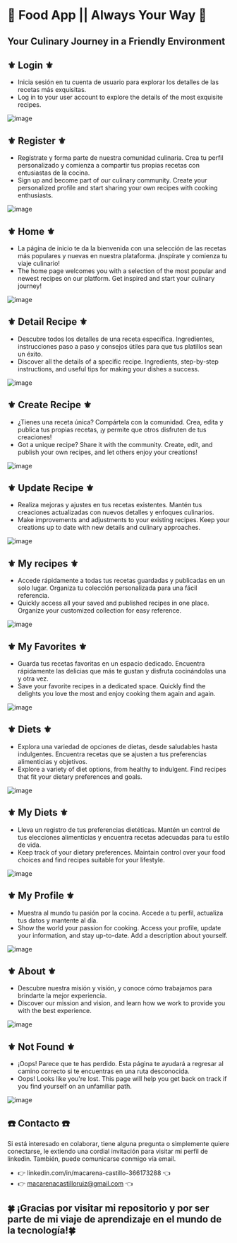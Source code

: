 # **🥗 Food App || Always Your Way 🥗**
## Your Culinary Journey in a Friendly Environment

## ⚜️ Login ⚜️

- Inicia sesión en tu cuenta de usuario para explorar los detalles de las recetas más exquisitas.
- Log in to your user account to explore the details of the most exquisite recipes.

![image](https://github.com/Age-NteK/FOOD/assets/107895191/cd20b38c-97cb-44ba-ad73-dbd4210f00ce)

## ⚜️ Register ⚜️

- Regístrate y forma parte de nuestra comunidad culinaria. Crea tu perfil personalizado y comienza a compartir tus propias recetas con entusiastas de la cocina.
- Sign up and become part of our culinary community. Create your personalized profile and start sharing your own recipes with cooking enthusiasts.

![image](https://github.com/Age-NteK/FOOD/assets/107895191/606336c0-e91e-478f-86ad-be8d7869076e)

## ⚜️ Home ⚜️

- La página de inicio te da la bienvenida con una selección de las recetas más populares y nuevas en nuestra plataforma. ¡Inspírate y comienza tu viaje culinario!
- The home page welcomes you with a selection of the most popular and newest recipes on our platform. Get inspired and start your culinary journey!

![image](https://github.com/Age-NteK/FOOD/assets/107895191/ac927628-8f10-4210-aba5-cb6693d42e43)

## ⚜️ Detail Recipe ⚜️

- Descubre todos los detalles de una receta específica. Ingredientes, instrucciones paso a paso y consejos útiles para que tus platillos sean un éxito.
- Discover all the details of a specific recipe. Ingredients, step-by-step instructions, and useful tips for making your dishes a success.

![image](https://github.com/Age-NteK/FOOD/assets/107895191/cb380ccd-c5a3-46a8-aa0b-e1d7b1d2fc6b)

## ⚜️ Create Recipe ⚜️

- ¿Tienes una receta única? Compártela con la comunidad. Crea, edita y publica tus propias recetas, ¡y permite que otros disfruten de tus creaciones!
- Got a unique recipe? Share it with the community. Create, edit, and publish your own recipes, and let others enjoy your creations!

![image](https://github.com/Age-NteK/FOOD/assets/107895191/b0670582-2281-4d0e-8040-553638beb576)

## ⚜️ Update Recipe ⚜️

- Realiza mejoras y ajustes en tus recetas existentes. Mantén tus creaciones actualizadas con nuevos detalles y enfoques culinarios.
- Make improvements and adjustments to your existing recipes. Keep your creations up to date with new details and culinary approaches.

![image](https://github.com/Age-NteK/FOOD/assets/107895191/e5fc2742-eb27-4686-bef7-9ef5cee33f31)

## ⚜️ My recipes ⚜️

- Accede rápidamente a todas tus recetas guardadas y publicadas en un solo lugar. Organiza tu colección personalizada para una fácil referencia.
- Quickly access all your saved and published recipes in one place. Organize your customized collection for easy reference.

![image](https://github.com/Age-NteK/FOOD/assets/107895191/25042227-c418-46b1-a8ac-e19739bd79d1)

## ⚜️ My Favorites ⚜️

- Guarda tus recetas favoritas en un espacio dedicado. Encuentra rápidamente las delicias que más te gustan y disfruta cocinándolas una y otra vez.
- Save your favorite recipes in a dedicated space. Quickly find the delights you love the most and enjoy cooking them again and again.

![image](https://github.com/Age-NteK/FOOD/assets/107895191/60917b8d-b1fe-4e9f-8658-35e2ce69bc10)

## ⚜️ Diets ⚜️

- Explora una variedad de opciones de dietas, desde saludables hasta indulgentes. Encuentra recetas que se ajusten a tus preferencias alimenticias y objetivos.
- Explore a variety of diet options, from healthy to indulgent. Find recipes that fit your dietary preferences and goals.

![image](https://github.com/Age-NteK/FOOD/assets/107895191/7cd84887-4f00-4f89-814f-8129c20ee2f4)

## ⚜️ My Diets ⚜️

- Lleva un registro de tus preferencias dietéticas. Mantén un control de tus elecciones alimenticias y encuentra recetas adecuadas para tu estilo de vida.
- Keep track of your dietary preferences. Maintain control over your food choices and find recipes suitable for your lifestyle.

![image](https://github.com/Age-NteK/FOOD/assets/107895191/54762ad5-d77e-444c-9ebb-77a6a4768120)

## ⚜️ My Profile ⚜️

- Muestra al mundo tu pasión por la cocina. Accede a tu perfil, actualiza tus datos y mantente al día.
- Show the world your passion for cooking. Access your profile, update your information, and stay up-to-date. Add a description about yourself.

![image](https://github.com/Age-NteK/FOOD/assets/107895191/080f93c8-7303-44d2-8d1d-18c1c45c9cd2)

## ⚜️ About ⚜️

- Descubre nuestra misión y visión, y conoce cómo trabajamos para brindarte la mejor experiencia.
- Discover our mission and vision, and learn how we work to provide you with the best experience.

![image](https://github.com/Age-NteK/FOOD/assets/107895191/1d6a9ffa-bc02-4d85-a202-cf3f65370a9c)

## ⚜️ Not Found ⚜️

- ¡Oops! Parece que te has perdido. Esta página te ayudará a regresar al camino correcto si te encuentras en una ruta desconocida.
- Oops! Looks like you're lost. This page will help you get back on track if you find yourself on an unfamiliar path.

![image](https://github.com/Age-NteK/FOOD/assets/107895191/aab2fed1-b9f8-4171-a588-73c56a9c2a58)

## ☎️ Contacto ☎️

Si está interesado en colaborar, tiene alguna pregunta o simplemente quiere conectarse, le extiendo una cordial invitación para visitar mi perfil de linkedin. También, puede comunicarse conmigo vía email.
- 👉 linkedin.com/in/macarena-castillo-366173288 👈
- 👉 macarenacastilloruiz@gmail.com 👈

## **🍀 ¡Gracias por visitar mi repositorio y por ser parte de mi viaje de aprendizaje en el mundo de la tecnología!🍀**



